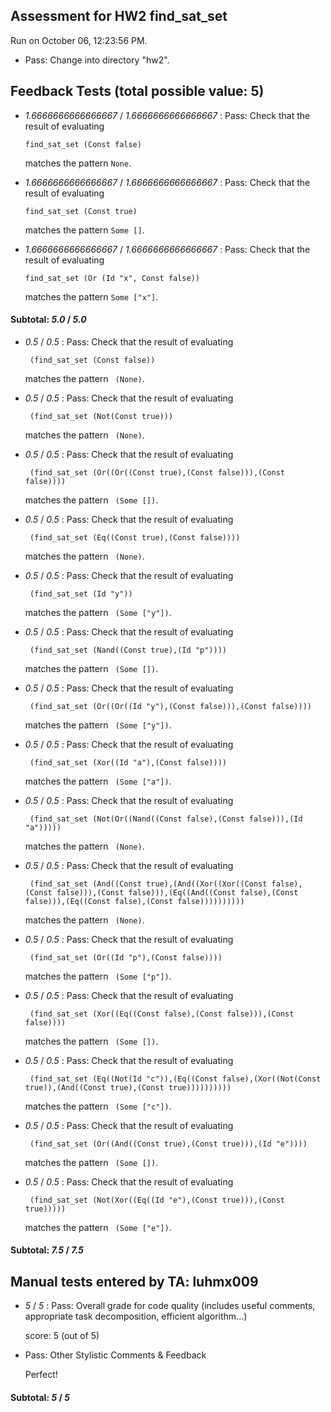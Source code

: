 ## Assessment for HW2 find_sat_set

Run on October 06, 12:23:56 PM.

+ Pass: Change into directory "hw2".

## Feedback Tests (total possible value: 5)

+  _1.6666666666666667_ / _1.6666666666666667_ : Pass: 
Check that the result of evaluating
   ```
   find_sat_set (Const false)
   ```
   matches the pattern `None`.

   




+  _1.6666666666666667_ / _1.6666666666666667_ : Pass: 
Check that the result of evaluating
   ```
   find_sat_set (Const true)
   ```
   matches the pattern `Some []`.

   




+  _1.6666666666666667_ / _1.6666666666666667_ : Pass: 
Check that the result of evaluating
   ```
   find_sat_set (Or (Id "x", Const false))
   ```
   matches the pattern `Some ["x"]`.

   




#### Subtotal: _5.0_ / _5.0_

+  _0.5_ / _0.5_ : Pass: 
Check that the result of evaluating
   ```
    (find_sat_set (Const false))
   ```
   matches the pattern ` (None)`.

   




+  _0.5_ / _0.5_ : Pass: 
Check that the result of evaluating
   ```
    (find_sat_set (Not(Const true)))
   ```
   matches the pattern ` (None)`.

   




+  _0.5_ / _0.5_ : Pass: 
Check that the result of evaluating
   ```
    (find_sat_set (Or((Or((Const true),(Const false))),(Const false))))
   ```
   matches the pattern ` (Some [])`.

   




+  _0.5_ / _0.5_ : Pass: 
Check that the result of evaluating
   ```
    (find_sat_set (Eq((Const true),(Const false))))
   ```
   matches the pattern ` (None)`.

   




+  _0.5_ / _0.5_ : Pass: 
Check that the result of evaluating
   ```
    (find_sat_set (Id "y"))
   ```
   matches the pattern ` (Some ["y"])`.

   




+  _0.5_ / _0.5_ : Pass: 
Check that the result of evaluating
   ```
    (find_sat_set (Nand((Const true),(Id "p"))))
   ```
   matches the pattern ` (Some [])`.

   




+  _0.5_ / _0.5_ : Pass: 
Check that the result of evaluating
   ```
    (find_sat_set (Or((Or((Id "y"),(Const false))),(Const false))))
   ```
   matches the pattern ` (Some ["y"])`.

   




+  _0.5_ / _0.5_ : Pass: 
Check that the result of evaluating
   ```
    (find_sat_set (Xor((Id "a"),(Const false))))
   ```
   matches the pattern ` (Some ["a"])`.

   




+  _0.5_ / _0.5_ : Pass: 
Check that the result of evaluating
   ```
    (find_sat_set (Not(Or((Nand((Const false),(Const false))),(Id "a")))))
   ```
   matches the pattern ` (None)`.

   




+  _0.5_ / _0.5_ : Pass: 
Check that the result of evaluating
   ```
    (find_sat_set (And((Const true),(And((Xor((Xor((Const false),(Const false))),(Const false))),(Eq((And((Const false),(Const false))),(Eq((Const false),(Const false))))))))))
   ```
   matches the pattern ` (None)`.

   




+  _0.5_ / _0.5_ : Pass: 
Check that the result of evaluating
   ```
    (find_sat_set (Or((Id "p"),(Const false))))
   ```
   matches the pattern ` (Some ["p"])`.

   




+  _0.5_ / _0.5_ : Pass: 
Check that the result of evaluating
   ```
    (find_sat_set (Xor((Eq((Const false),(Const false))),(Const false))))
   ```
   matches the pattern ` (Some [])`.

   




+  _0.5_ / _0.5_ : Pass: 
Check that the result of evaluating
   ```
    (find_sat_set (Eq((Not(Id "c")),(Eq((Const false),(Xor((Not(Const true)),(And((Const true),(Const true))))))))))
   ```
   matches the pattern ` (Some ["c"])`.

   




+  _0.5_ / _0.5_ : Pass: 
Check that the result of evaluating
   ```
    (find_sat_set (Or((And((Const true),(Const true))),(Id "e"))))
   ```
   matches the pattern ` (Some [])`.

   




+  _0.5_ / _0.5_ : Pass: 
Check that the result of evaluating
   ```
    (find_sat_set (Not(Xor((Eq((Id "e"),(Const true))),(Const true)))))
   ```
   matches the pattern ` (Some ["e"])`.

   




#### Subtotal: _7.5_ / _7.5_

## Manual tests entered by TA: luhmx009

+  _5_ / _5_ : Pass: Overall grade for code quality (includes useful comments, appropriate task decomposition, efficient algorithm...)

    score: 5 (out of 5)


+ Pass: Other Stylistic Comments & Feedback

    Perfect!

#### Subtotal: _5_ / _5_


